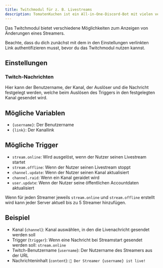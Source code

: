 ```yaml
---
title: Twitchmodul für z. B. Livestreams
description: TomatenKuchen ist ein All-in-One-Discord-Bot mit vielen verschiedenen Funktionen. Mit dem Bot kannst du eine Nachricht senden lassen, wenn ein Twitch-Streamer livestreamt oder sich etwas anderes ändert.
---
```


Das Twitchmodul bietet verschiedene Möglichkeiten zum Anzeigen von Änderungen eines Streamers.

Beachte, dass du dich zunächst mit dem in den Einstellungen verlinkten Link authentifizieren musst, bevor du das Twitchmodul nutzen kannst.

## Einstellungen

### Twitch-Nachrichten

Hier kann der Benutzername, der Kanal, der Auslöser und die Nachricht festgelegt werden, welche beim Auslösen des Triggers in den festgelegten Kanal gesendet wird.

## Mögliche Variablen

- `{username}`: Der Benutzername
- `{link}`: Der Kanallink

## Mögliche Trigger

- `stream.online`: Wird ausgelöst, wenn der Nutzer seinen Livestream startet
- `stream.offline`: Wenn der Nutzer seinen Livestream stoppt
- `channel.update`: Wenn der Nutzer seinen Kanal aktualisiert
- `channel.raid`: Wenn ein Kanal geraidet wird
- `user.update`: Wenn der Nutzer seine öffentlichen Accountdaten aktualisiert

Wenn für jeden Streamer jeweils `stream.online` und `stream.offline` erstellt wird kann jeder Server aktuell bis zu 5 Streamer hinzufügen.

## Beispiel

- Kanal (`channel`): Kanal auswählen, in den die Livenachricht gesendet werden soll
- Trigger (`trigger`): Wenn eine Nachricht bei Streamstart gesendet werden soll: `stream.online`
- Twitch-Benutzername (`username`): Der Nutzername des Streamers aus der URL
- Nachrichteninhalt (`content`): `🔴 Der Streamer {username} ist live!`

